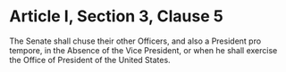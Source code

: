 # Article I, Section 3, Clause 5

The Senate shall chuse their other Officers, and also a President pro
tempore, in the Absence of the Vice President, or when he shall exercise the
Office of President of the United States.

